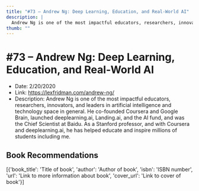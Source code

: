 ```yaml
---
title: "#73 – Andrew Ng: Deep Learning, Education, and Real-World AI"
description: |
  Andrew Ng is one of the most impactful educators, researchers, innovators, and leaders in artificial intelligence and technology space in general. He co-founded Coursera and Google Brain, launched deeplearning.ai, Landing.ai, and the AI fund, and was the Chief Scientist at Baidu. As a Stanford professor, and with Coursera and deeplearning.ai, he has helped educate and inspire millions of students including me."
thumb: ""
---
```


# #73 – Andrew Ng: Deep Learning, Education, and Real-World AI

  - Date: 2/20/2020
  - Link: https://lexfridman.com/andrew-ng/
  - Description: Andrew Ng is one of the most impactful educators, researchers, innovators, and leaders in artificial intelligence and technology space in general. He co-founded Coursera and Google Brain, launched deeplearning.ai, Landing.ai, and the AI fund, and was the Chief Scientist at Baidu. As a Stanford professor, and with Coursera and deeplearning.ai, he has helped educate and inspire millions of students including me.

## Book Recommendations

[{'book_title': 'Title of book', 'author': 'Author of book', 'isbn': 'ISBN number', 'url': 'Link to more information about book', 'cover_url': 'Link to cover of book'}]